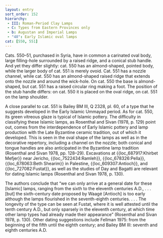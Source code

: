 ```yaml
---
layout: entry
sort_order: 152
hierarchy:
 - III: Roman-Period Clay Lamps
 - C: Types from Eastern Provinces only
 - b: Augustan and Imperial Lamps
 - "48": Early Islamic oval lamps
cat: [550, 551]
---
```


Cats. 550–51, purchased in Syria, have in common a carinated oval body, large filling-hole surrounded by a raised ridge, and a conical stub handle. And yet they differ slightly: cat. 550 has an almond-shaped, pointed body, while the larger body of cat. 551 is merely ovoid. Cat. 551 has a nozzle channel, while cat. 550 has an almond-shaped raised ridge that extends onto the nozzle and around the wick-hole. On cat. 550 the base is almond-shaped, but cat. 551 has a raised circular ring making a foot. The position of the stub handle differs: on cat. 550 it is placed on the oval ridge, on cat. 551 on the lamp shoulder.

A close parallel to cat. 551 is Bailey BM III, Q 2328, pl. 60, of a type that he suggests developed in the Early Islamic Ummayad period. As for cat. 550, its green vitreous glaze is typical of Islamic pottery. The difficulty in classifying these Islamic lamps, as Rosenthal and Sivan (1978, p. 129) point out, comes from the interdependence of Early Islamic pottery and lamp production with the Late Byzantine ceramic tradition, out of which it developed. This is seen in the oval shape of the lamps as well as in the decorative repertory, including a channel on the nozzle; both conical and tongue handles are also anticipated in the Byzantine lamp tradition (Rosenthal and Sivan 1978, pp. 128–29). Excavations at {{loc_687917:Khirbet Mefjer}} near Jericho, {{loc_7522434:Ramleh}}, {{loc_678326:Pella}}, {{loc_678063:Beth Shearim}} in Palestine, {{loc_609307:Antioch}}, and {{loc_727082:Fustat}}, as well as the studies of Day and Bagatti are relevant for dating Islamic lamps (Rosenthal and Sivan 1978, p. 130).

The authors conclude that “we can only arrive at a general date for these [Islamic] lamps, ranging from the sixth to the eleventh centuries A.D., . . . [but] the sixth-century date proposed by Waagé [Antioch] is too early although the lamps flourished in the seventh-eighth centuries. . . . The longevity of the type can be seen at Fustat, where it is well attested until the tenth century A.D., but only sparsely in the eleventh century, at which time other lamp types had already made their appearance” (Rosenthal and Sivan 1978, p. 130). Other dating suggestions include Fellman 1975: from the beginning of the fifth until the eighth century; and Bailey BM III: seventh and eighth centuries A.D.
